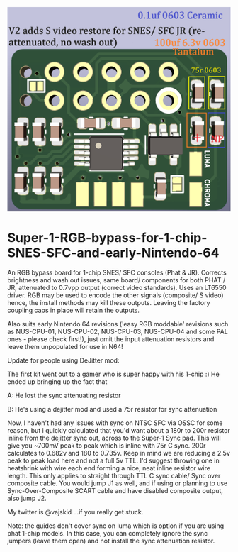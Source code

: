 <p align="center">
  <img src=Photos/V2.png>
</p>


# Super-1-RGB-bypass-for-1-chip-SNES-SFC-and-early-Nintendo-64

An RGB bypass board for 1-chip SNES/ SFC consoles (Phat & JR). Corrects brightness and wash out issues, same board/ components for both PHAT / JR, attenuated to 0.7vpp output (correct video standards). Uses an LT6550 driver.
RGB may be used to encode the other signals (composite/ S video)
hence, the install methods may kill these outputs. Leaving the factory coupling caps in place will retain the outputs.

Also suits early Nintendo 64 revisions ('easy RGB moddable' revisions such as NUS-CPU-01, NUS-CPU-02, NUS-CPU-03, NUS-CPU-04 and some PAL ones - please check first!), just omit the input attenuation resistors and leave them unpopulated for use in N64!



Update for people using DeJitter mod:

The first kit went out to a gamer who is super happy with his 1-chip :)
He ended up bringing up the fact that

A: He lost the sync attenuating resistor

B: He's using a dejitter mod and used a 75r resistor for sync attenuation

Now, I haven't had any issues with sync on NTSC SFC via OSSC for some reason, but i quickly calculated that you'd want about a 180r to 200r resistor inline from the
dejitter sync out, across to the Super-1 Sync pad. This will give you ~700mV peak to peak which is inline with 75r C sync. 200r calculates to 0.682v and 180 to 0.735v.
Keep in mind we are reducing a 2.5v peak to peak load here and not a full 5v TTL. I'd suggest throwing one in heatshrink with wire each end forming a nice, neat inline resistor wire length. This only applies to straight through TTL C sync cable/ Sync over composite cable. You would jump J1 as well, and if using or planning to use Sync-Over-Composite SCART cable and have disabled composite output, also jump J2.

My twitter is @vajskid ...if you really get stuck.

Note: the guides don't cover sync on luma which is option if you are using phat 1-chip models.
In this case, you can completely ignore the sync jumpers (leave them open) and not install the sync attenuation resistor.
